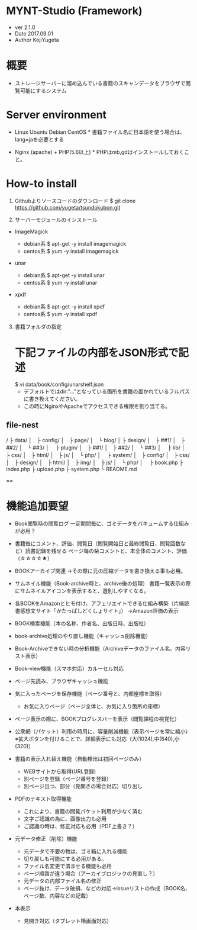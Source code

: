 MYNT-Studio (Framework)
==
- ver 2.1.0
- Date 2017.09.01
- Author KojiYugeta


# 概要
- ストレージサーバーに溜め込んでいる書籍のスキャンデータをブラウザで閲覧可能にするシステム


# Server environment
- Linux
		Ubuntu
		Debian
		CentOS
		* 書籍ファイル名に日本語を使う場合は、lang=jaを必要とする
		
- Nginx (apache) + PHP(5.6以上)
		* PHPはmb,gdはインストールしておくこと。

# How-to install
1. Githubよりソースコードのダウンロード
$ git clone https://github.com/yugeta/tsundokubon.git

2. サーバーモジュールのインストール
- ImageMagick
	- debian系
	$ apt-get -y install imagemagick
	- centos系
	$ yum -y install imagemagick
	
- unar
	- debian系
	$ apt-get -y install unar
	- centos系
	$ yum -y install unar

- xpdf
	- debian系
	$ apt-get -y install xpdf
	- centos系
	$ yum -y install xpdf

3. 書籍フォルダの指定
	# 下記ファイルの内部をJSON形式で記述
	$ vi data/book/config/unarshelf.json
	* デフォルトではdir:"..."となっている箇所を書籍の置かれているフルパスに書き換えてください。
	* この時にNginxやApacheでアクセスできる権限を割り当てる。

## file-nest
/
├ data/
│　├ config/
│　├ page/
│　└ blog/
│
├ design/
│　├ ##1/
│　├ ##2/
│　└ ##3/
│　
├ plugin/
│　├ ##1/
│　├ ##2/
│　└ ##3/
│　
├ lib/
│　├ css/
│　├ html/
│　├ js/
│　└ php/
│　
├ system/
│　├ config/
│　├ css/
│　├ design/
│　├ html/
│　├ img/
│　├ js/
│　└ php/
│　
├ book.php
├ index.php
├ upload.php
├ system.php
└ README.md





==
# 機能追加要望
- Book閲覧時の閲覧ログ
	一定期間毎に、ゴミデータをバキュームする仕組みが必用？

- 書籍毎にコメント、評価、閲覧日（閲覧開始日と最終閲覧日、閲覧回数など）読書記録を残せる
	ページ毎の栞コメントと、本全体のコメント、評価（☆☆☆☆★）

- BOOKアーカイブ関連
		→その際に元の圧縮データを書き換える事も必用。

- サムネイル機能（Book-archive時と、archive後の処理）
	書籍一覧表示の際にサムネイルアイコンを表示すると、選別しやすくなる。

- 各BOOKをAmazonとヒモ付け、アフェリエイトできる仕組み構築（片端読書感想文サイト「かたっぱしどくしょサイト」）
	→Amazon評価の表示
- BOOK検索機能（本の名称、作者名、出版日時、出版社）
- book-archive処理のやり直し機能（キャッシュ削除機能）
- Book-Archiveできない時の分析機能（Archiveデータのファイル名、内容リスト表示）

- Book-view機能（スマホ対応）カルーセル対応
- ページ先読み、ブラウザキャッシュ機能
- 気に入ったページを保存機能（ページ番号と、内部座標を取得）
	- お気に入りページ（ページ全体と、お気に入り箇所の座標）
- ページ表示の際に、BOOKプログレスバーを表示（閲覧課程の視覚化）
- 公衆網（パケット）利用の時用に、容量削減機能（表示ページを常に縮小）※拡大ボタンを付けることで、詳細表示にも対応（大(1024),中(640),小(320)）
- 書籍の表示入れ替え機能（自動検出は初回ページのみ）
	- WEBサイトから取得(URL登録)
	- 別ページを登録（ページ番号を登録）
	- 別ページ且つ、部分（見開きの場合対応）切り出し
- PDFのテキスト取得機能
	- これにより、書籍の閲覧パケット利用が少なく済む
	- 文字ご認識の為に、画像出力も必用
	- ご認識の時は、修正対応も必用（PDF上書き？）
- 元データ修正（削除）機能
	- 元データで不要の物は、ゴミ箱に入れる機能
	- 切り戻しも可能にする必用がある。
	- ファイル名変更で済ませる機能も必用
	- ページ順番が違う場合（アーカイブロジックの見直し？）
	- 元データの内部ファイル名の修正
	- ページ抜け、データ破損、などの対応→issueリストの作成（BOOK名、ページ数、内容などの記載）
- 本表示
	- 見開き対応（タブレット横画面対応）


